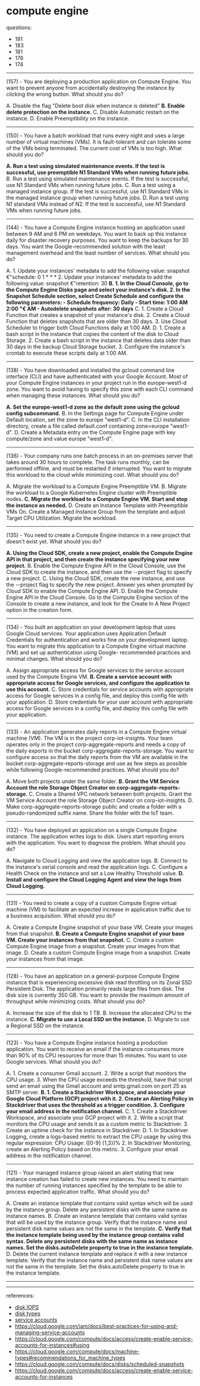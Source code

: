 # compute engine

questions:
- 191 
- 183
- 181
- 176
- 174

---

(157) - You are deploying a production application on Compute Engine. You want to prevent anyone from accidentally destroying the instance by clicking the wrong button. What should you do?

A. Disable the flag "Delete boot disk when instance is deleted"
**B. Enable delete protection on the instance.**
C. Disable Automatic restart on the instance.
D. Enable Preemptibility on the instance.

---

(150) - You have a batch workload that runs every night and uses a large number of virtual machines (VMs). It is fault-tolerant and can tolerate some of the VMs being terminated. The current cost of VMs is too high. What should you do?

**A. Run a test using simulated maintenance events. If the test is successful, use preemptible N1 Standard VMs when running future jobs.** 
B. Run a test using simulated maintenance events. If the test is successful, use N1 Standard VMs when running future jobs.
C. Run a test using a managed instance group. If the test is successful, use N1 Standard VMs in the managed instance group when running future jobs.
D. Run a test using N1 standard VMs instead of N2. If the test is successful, use N1 Standard VMs when running future jobs.

---

(144) - You have a Compute Engine instance hosting an application used between 9 AM and 6 PM on weekdays. You want to back up this instance daily for disaster recovery purposes. You want to keep the backups for 30 days. You want the Google-recommended solution with the least management overhead and the least number of services. What should you do?

A. 1. Update your instances' metadata to add the following value: snapshot €"schedule: 0 1 * * * 2. Update your instances' metadata to add the following value: snapshot €"retention: 30
**B. 1. In the Cloud Console, go to the Compute Engine Disks page and select your instance's disk. 2. In the Snapshot Schedule section, select Create Schedule and configure the following parameters: - Schedule frequency: Daily - Start time: 1:00 AM 2:00 "€ AM - Autodelete snapshots after: 30 days**
C. 1. Create a Cloud Function that creates a snapshot of your instance's disk. 2. Create a Cloud Function that deletes snapshots that are older than 30 days. 3. Use Cloud Scheduler to trigger both Cloud Functions daily at 1:00 AM.
D. 1. Create a bash script in the instance that copies the content of the disk to Cloud Storage. 2. Create a bash script in the instance that deletes data older than 30 days in the backup Cloud Storage bucket. 3. Configure the instance's crontab to execute these scripts daily at 1:00 AM.

---

(138) - You have downloaded and installed the gcloud command line interface (CLI) and have authenticated with your Google Account. Most of your Compute Engine instances in your project run in the europe-west1-d zone. You want to avoid having to specify this zone with each CLI command when managing these instances.
What should you do?

**A. Set the europe-west1-d zone as the default zone using the gcloud config subcommand.**
B. In the Settings page for Compute Engine under Default location, set the zone to europe "west1-d".
C. In the CLI installation directory, create a file called default.conf containing zone=europe "west1-d".
D. Create a Metadata entry on the Compute Engine page with key compute/zone and value europe "west1-d".

---

(136) - Your company runs one batch process in an on-premises server that takes around 30 hours to complete. The task runs monthly, can be performed offline, and must be restarted if interrupted. You want to migrate this workload to the cloud while minimizing cost. What should you do?

A. Migrate the workload to a Compute Engine Preemptible VM.
B. Migrate the workload to a Google Kubernetes Engine cluster with Preemptible nodes.
**C. Migrate the workload to a Compute Engine VM. Start and stop the instance as needed.**
D. Create an Instance Template with Preemptible VMs On. Create a Managed Instance Group from the template and adjust Target CPU Utilization. Migrate the workload.

---

(135) - You need to create a Compute Engine instance in a new project that doesn't exist yet. What should you do?

**A. Using the Cloud SDK, create a new project, enable the Compute Engine API in that project, and then create the instance specifying your new project.**
B. Enable the Compute Engine API in the Cloud Console, use the Cloud SDK to create the instance, and then use the --project flag to specify a new project.
C. Using the Cloud SDK, create the new instance, and use the --project flag to specify the new project. Answer yes when prompted by Cloud SDK to enable the Compute Engine API.
D. Enable the Compute Engine API in the Cloud Console. Go to the Compute Engine section of the Console to create a new instance, and look for the Create In A New Project option in the creation form.

---

(134) - You built an application on your development laptop that uses Google Cloud services. Your application uses Application Default Credentials for authentication and works fine on your development laptop. You want to migrate this application to a Compute Engine virtual machine (VM) and set up authentication using Google- recommended practices and minimal changes. What should you do?

A. Assign appropriate access for Google services to the service account used by the Compute Engine VM.
**B. Create a service account with appropriate access for Google services, and configure the application to use this account.**
C. Store credentials for service accounts with appropriate access for Google services in a config file, and deploy this config file with your application.
D. Store credentials for your user account with appropriate access for Google services in a config file, and deploy this config file with your application.

---

(133) - An application generates daily reports in a Compute Engine virtual machine (VM). The VM is in the project corp-iot-insights. Your team operates only in the project corp-aggregate-reports and needs a copy of the daily exports in the bucket corp-aggregate-reports-storage. You want to configure access so that the daily reports from the VM are available in the bucket corp-aggregate-reports-storage and use as few steps as possible while following Google-recommended practices. What should you do?

A. Move both projects under the same folder.
**B. Grant the VM Service Account the role Storage Object Creator on corp-aggregate-reports-storage.**
C. Create a Shared VPC network between both projects. Grant the VM Service Account the role Storage Object Creator on corp-iot-insights.
D. Make corp-aggregate-reports-storage public and create a folder with a pseudo-randomized suffix name. Share the folder with the IoT team.

---

(132) - You have deployed an application on a single Compute Engine instance. The application writes logs to disk. Users start reporting errors with the application. You want to diagnose the problem. What should you do?

A. Navigate to Cloud Logging and view the application logs.
B. Connect to the instance's serial console and read the application logs.
C. Configure a Health Check on the instance and set a Low Healthy Threshold value.
**D. Install and configure the Cloud Logging Agent and view the logs from Cloud Logging.**

---

(131) - You need to create a copy of a custom Compute Engine virtual machine (VM) to facilitate an expected increase in application traffic due to a business acquisition. What should you do?

A. Create a Compute Engine snapshot of your base VM. Create your images from that snapshot.
**B. Create a Compute Engine snapshot of your base VM. Create your instances from that snapshot.**
C. Create a custom Compute Engine image from a snapshot. Create your images from that image. 
D. Create a custom Compute Engine image from a snapshot. Create your instances from that image.

---

(128) - You have an application on a general-purpose Compute Engine instance that is experiencing excessive disk read throttling on its Zonal SSD Persistent Disk. The application primarily reads large files from disk. The disk size is currently 350 GB. You want to provide the maximum amount of throughput while minimizing costs. What should you do?

A. Increase the size of the disk to 1 TB.
B. Increase the allocated CPU to the instance.
**C. Migrate to use a Local SSD on the instance.**
D. Migrate to use a Regional SSD on the instance.

---

(123) - You have a Compute Engine instance hosting a production application. You want to receive an email if the instance consumes more than 90% of its CPU resources for more than 15 minutes. You want to use Google services. What should you do?

A. 1. Create a consumer Gmail account. 2. Write a script that monitors the CPU usage. 3. When the CPU usage exceeds the threshold, have that script send an email using the Gmail account and smtp.gmail.com on port 25 as SMTP server.
**B. 1. Create a Stackdriver Workspace, and associate your Google Cloud Platform (GCP) project with it. 2. Create an Alerting Policy in Stackdriver that uses the threshold as a trigger condition. 3. Configure your email address in the notification channel.**
C. 1. Create a Stackdriver Workspace, and associate your GCP project with it. 2. Write a script that monitors the CPU usage and sends it as a custom metric to Stackdriver. 3. Create an uptime check for the instance in Stackdriver.
D. 1. In Stackdriver Logging, create a logs-based metric to extract the CPU usage by using this regular expression: CPU Usage: ([0-9] {1,3})% 2. In Stackdriver Monitoring, create an Alerting Policy based on this metric. 3. Configure your email address in the notification channel.

---

(121) - Your managed instance group raised an alert stating that new instance creation has failed to create new instances. You need to maintain the number of running instances specified by the template to be able to process expected application traffic. What should you do?

A. Create an instance template that contains valid syntax which will be used by the instance group. Delete any persistent disks with the same name as instance names.
B. Create an instance template that contains valid syntax that will be used by the instance group. Verify that the instance name and persistent disk name values are not the same in the template.
**C. Verify that the instance template being used by the instance group contains valid syntax. Delete any persistent disks with the same name as instance names. Set the disks.autoDelete property to true in the instance template.**
D. Delete the current instance template and replace it with a new instance template. Verify that the instance name and persistent disk name values are not the same in the template. Set the disks.autoDelete property to true in the instance template.

---

---

references:

- [disk IOPS](https://cloud.google.com/compute/docs/disks/performance)
- [disk types](https://cloud.google.com/compute/docs/disks)
- [service accounts](https://cloud.google.com/compute/docs/access/service-accounts) 
- https://cloud.google.com/iam/docs/best-practices-for-using-and-managing-service-accounts
- https://cloud.google.com/compute/docs/access/create-enable-service-accounts-for-instances#using
- https://cloud.google.com/compute/docs/machine-types#recommendations_for_machine_types
- https://cloud.google.com/compute/docs/disks/scheduled-snapshots
- https://cloud.google.com/compute/docs/access/create-enable-service-accounts-for-instances
  